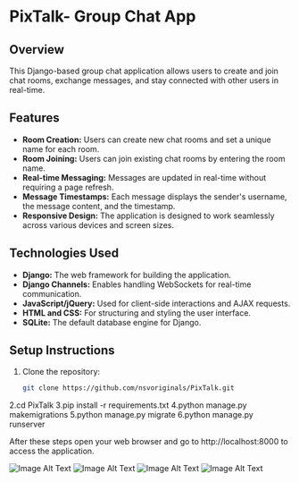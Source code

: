 # PixTalk- Group Chat App

## Overview
This Django-based group chat application allows users to create and join chat rooms, exchange messages, and stay connected with other users in real-time.

## Features
- **Room Creation:** Users can create new chat rooms and set a unique name for each room.
- **Room Joining:** Users can join existing chat rooms by entering the room name.
- **Real-time Messaging:** Messages are updated in real-time without requiring a page refresh.
- **Message Timestamps:** Each message displays the sender's username, the message content, and the timestamp.
- **Responsive Design:** The application is designed to work seamlessly across various devices and screen sizes.

## Technologies Used
- **Django:** The web framework for building the application.
- **Django Channels:** Enables handling WebSockets for real-time communication.
- **JavaScript/jQuery:** Used for client-side interactions and AJAX requests.
- **HTML and CSS:** For structuring and styling the user interface.
- **SQLite:** The default database engine for Django.

## Setup Instructions
1. Clone the repository:
   ```bash
   git clone https://github.com/nsvoriginals/PixTalk.git

2.cd PixTalk
3.pip install -r requirements.txt
4.python manage.py makemigrations
5.python manage.py migrate
6.python manage.py runserver

After these steps open your web browser and go to http://localhost:8000 to access the application.

![Image Alt Text](outputs/output1.png)
![Image Alt Text](outputs/output2.png)
![Image Alt Text](outputs/outpu31.png)
![Image Alt Text](outputs/output4.png)



